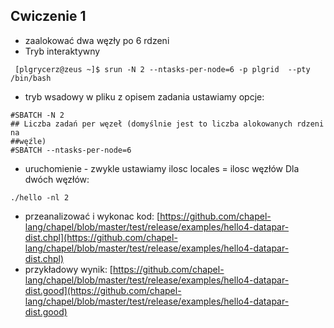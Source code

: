 <!-- class: center, middle, inverse -->

##  Cwiczenie 1
* zaalokować dwa węzły po 6 rdzeni
* Tryb interaktywny 
```shell
 [plgrycerz@zeus ~]$ srun -N 2 --ntasks-per-node=6 -p plgrid  --pty /bin/bash
```
* tryb wsadowy w pliku z opisem zadania ustawiamy opcje:
```shell
#SBATCH -N 2
## Liczba zadań per węzeł (domyślnie jest to liczba alokowanych rdzeni na
##węźle)
#SBATCH --ntasks-per-node=6
```
* uruchomienie - zwykle ustawiamy ilosc locales = ilosc węzłów
Dla dwóch węzłów:


```shell
./hello -nl 2
```

* przeanalizować i wykonac kod: [https://github.com/chapel-lang/chapel/blob/master/test/release/examples/hello4-datapar-dist.chpl](https://github.com/chapel-lang/chapel/blob/master/test/release/examples/hello4-datapar-dist.chpl)
* przykładowy wynik: [https://github.com/chapel-lang/chapel/blob/master/test/release/examples/hello4-datapar-dist.good](https://github.com/chapel-lang/chapel/blob/master/test/release/examples/hello4-datapar-dist.good)
